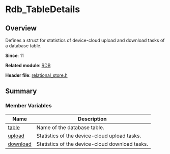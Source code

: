# Rdb_TableDetails


## Overview

Defines a struct for statistics of device-cloud upload and download tasks of a database table.

**Since**: 11

**Related module**: [RDB](_r_d_b.md)

**Header file**: [relational_store.h](relational__store_8h.md)

## Summary


### Member Variables

| Name| Description|
| -------- | -------- |
| [table](_r_d_b.md#table) | Name of the database table.|
| [upload](_r_d_b.md#upload) | Statistics of the device-cloud upload tasks.|
| [download](_r_d_b.md#download) | Statistics of the device-cloud download tasks.|
